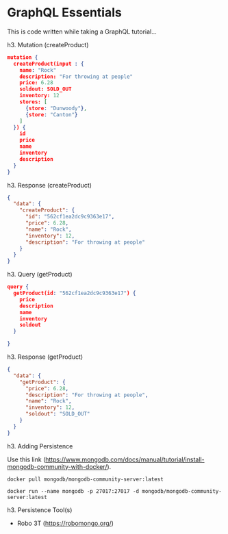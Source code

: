 # GraphQL Essentials

This is code written while taking a GraphQL tutorial...

h3. Mutation (createProduct)

```json
mutation {
  createProduct(input : {
    name: "Rock"
    description: "For throwing at people"
    price: 6.28
    soldout: SOLD_OUT
    inventory: 12
    stores: [
      {store: "Dunwoody"},
      {store: "Canton"}
    ]
  }) {
    id
    price
    name
    inventory
    description
  }
}
```

h3. Response (createProduct)

```json
{
  "data": {
    "createProduct": {
      "id": "562cf1ea2dc9c9363e17",
      "price": 6.28,
      "name": "Rock",
      "inventory": 12,
      "description": "For throwing at people"
    }
  }
}
```

h3. Query (getProduct)

```json
query {
  getProduct(id: "562cf1ea2dc9c9363e17") {
    price
    description
    name
    inventory
    soldout
  }

}
```

h3. Response (getProduct)

```json
{
  "data": {
    "getProduct": {
      "price": 6.28,
      "description": "For throwing at people",
      "name": "Rock",
      "inventory": 12,
      "soldout": "SOLD_OUT"
    }
  }
}
```

h3. Adding Persistence

Use this link (https://www.mongodb.com/docs/manual/tutorial/install-mongodb-community-with-docker/).

`docker pull mongodb/mongodb-community-server:latest`

`docker run --name mongodb -p 27017:27017 -d mongodb/mongodb-community-server:latest`

h3. Persistence Tool(s)

- Robo 3T (https://robomongo.org/)
